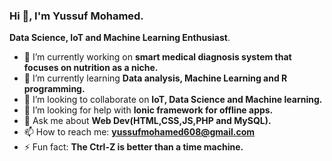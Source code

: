 ### Hi 👋, I'm Yussuf Mohamed.

**Data Science, IoT and Machine Learning Enthusiast**.

- 🔭 I’m currently working on **smart medical diagnosis system that focuses on nutrition as a niche.**
- 🌱 I’m currently learning **Data analysis, Machine Learning and R programming.**
- 👯 I’m looking to collaborate on **IoT, Data Science and Machine learning.**
- 🤔 I’m looking for help with **Ionic framework for offline apps.**
- 💬 Ask me about **Web Dev(HTML,CSS,JS,PHP and MySQL).** 
- 📫 How to reach me: **yussufmohamed608@gmail.com**
- ⚡ Fun fact: **The Ctrl-Z is better than a time machine.**

